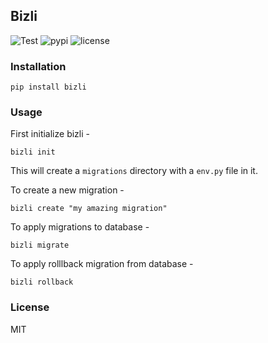 ## Bizli
![Test](https://github.com/shimulch/python-bizli/workflows/Test%20Bizli/badge.svg)
![pypi](https://img.shields.io/pypi/v/bizli)
![license](https://img.shields.io/pypi/l/bizli)
### Installation
```
pip install bizli
```

### Usage

First initialize bizli -
```
bizli init
```
This will create a ``migrations`` directory with a ``env.py`` file in it.

To create a new migration -
```
bizli create "my amazing migration"
```

To apply migrations to database -
```
bizli migrate
```

To apply rolllback migration from database -
```
bizli rollback
```

### License
MIT
